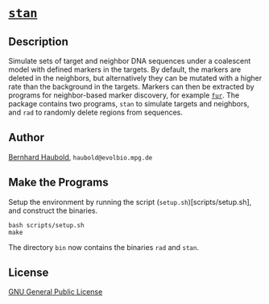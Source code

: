 # [`stan`](https://owncloud.gwdg.de/index.php/s/85gRtxIFrkYZiuj)
## Description
Simulate sets of target and neighbor DNA sequences under a coalescent
model with defined markers in the targets. By default, the markers are
deleted in the neighbors, but alternatively they can be mutated with a
higher rate than the background in the targets. Markers can then be
extracted by programs for neighbor-based marker discovery, for example
[`fur`](https://github.com/evolbioinf/fur). The package contains two
programs, `stan` to simulate targets and neighbors, and `rad` to
randomly delete regions from sequences.

## Author
[Bernhard Haubold](http://guanine.evolbio.mpg.de/), `haubold@evolbio.mpg.de`

## Make the Programs
Setup the environment by running the script
(`setup.sh`)[scripts/setup.sh], and construct the binaries.

```
bash scripts/setup.sh
make
```

The directory `bin` now contains the binaries `rad` and `stan`.

## License
[GNU General Public License](https://www.gnu.org/licenses/gpl.html)
